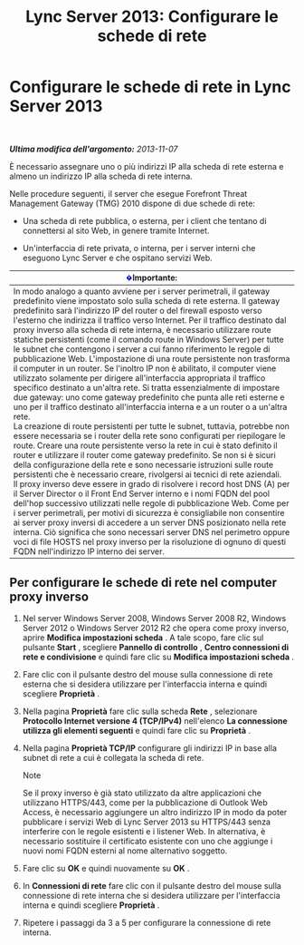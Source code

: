 ﻿---
title: 'Lync Server 2013: Configurare le schede di rete'
TOCTitle: Configurare le schede di rete
ms:assetid: 6519ed80-020f-47a3-851c-03dea5eac5d9
ms:mtpsurl: https://technet.microsoft.com/it-it/library/Gg429707(v=OCS.15)
ms:contentKeyID: 49300793
ms.date: 08/24/2015
mtps_version: v=OCS.15
ms.translationtype: HT
---

# Configurare le schede di rete in Lync Server 2013

 

_**Ultima modifica dell'argomento:** 2013-11-07_

È necessario assegnare uno o più indirizzi IP alla scheda di rete esterna e almeno un indirizzo IP alla scheda di rete interna.

Nelle procedure seguenti, il server che esegue Forefront Threat Management Gateway (TMG) 2010 dispone di due schede di rete:

  - Una scheda di rete pubblica, o esterna, per i client che tentano di connettersi al sito Web, in genere tramite Internet.

  - Un'interfaccia di rete privata, o interna, per i server interni che eseguono Lync Server e che ospitano servizi Web.

<table>
<thead>
<tr class="header">
<th><img src="images/Gg412908.important(OCS.15).gif" title="important" alt="important" />Importante:</th>
</tr>
</thead>
<tbody>
<tr class="odd">
<td>In modo analogo a quanto avviene per i server perimetrali, il gateway predefinito viene impostato solo sulla scheda di rete esterna. Il gateway predefinito sarà l'indirizzo IP del router o del firewall esposto verso l'esterno che indirizza il traffico verso Internet. Per il traffico destinato dal proxy inverso alla scheda di rete interna, è necessario utilizzare route statiche persistenti (come il comando route in Windows Server) per tutte le subnet che contengono i server a cui fanno riferimento le regole di pubblicazione Web. L'impostazione di una route persistente non trasforma il computer in un router. Se l'inoltro IP non è abilitato, il computer viene utilizzato solamente per dirigere all'interfaccia appropriata il traffico specifico destinato a un'altra rete. Si tratta essenzialmente di impostare due gateway: uno come gateway predefinito che punta alle reti esterne e uno per il traffico destinato all'interfaccia interna e a un router o a un'altra rete.<br />
La creazione di route persistenti per tutte le subnet, tuttavia, potrebbe non essere necessaria se i router della rete sono configurati per riepilogare le route. Creare una route persistente verso la rete in cui è stato definito il router e utilizzare il router come gateway predefinito. Se non si è sicuri della configurazione della rete e sono necessarie istruzioni sulle route persistenti che è necessario creare, rivolgersi ai tecnici di rete aziendali.<br />
Il proxy inverso deve essere in grado di risolvere i record host DNS (A) per il Server Director o il Front End Server interno e i nomi FQDN del pool dell'hop successivo utilizzati nelle regole di pubblicazione Web. Come per i server perimetrali, per motivi di sicurezza è consigliabile non consentire ai server proxy inversi di accedere a un server DNS posizionato nella rete interna. Ciò significa che sono necessari server DNS nel perimetro oppure voci di file HOSTS nel proxy inverso per la risoluzione di ognuno di questi FQDN nell'indirizzo IP interno dei server.</td>
</tr>
</tbody>
</table>


## Per configurare le schede di rete nel computer proxy inverso

1.  Nel server Windows Server 2008, Windows Server 2008 R2, Windows Server 2012 o Windows Server 2012 R2 che opera come proxy inverso, aprire **Modifica impostazioni scheda** . A tale scopo, fare clic sul pulsante **Start** , scegliere **Pannello di controllo** , **Centro connessioni di rete e condivisione** e quindi fare clic su **Modifica impostazioni scheda** .

2.  Fare clic con il pulsante destro del mouse sulla connessione di rete esterna che si desidera utilizzare per l'interfaccia interna e quindi scegliere **Proprietà** .

3.  Nella pagina **Proprietà** fare clic sulla scheda **Rete** , selezionare **Protocollo Internet versione 4 (TCP/IPv4)** nell'elenco **La connessione utilizza gli elementi seguenti** e quindi fare clic su **Proprietà** .

4.  Nella pagina **Proprietà TCP/IP** configurare gli indirizzi IP in base alla subnet di rete a cui è collegata la scheda di rete.
    

    > [!NOTE]
    > Se il proxy inverso è già stato utilizzato da altre applicazioni che utilizzano HTTPS/443, come per la pubblicazione di Outlook Web Access, è necessario aggiungere un altro indirizzo IP in modo da poter pubblicare i servizi Web di Lync Server 2013 su HTTPS/443 senza interferire con le regole esistenti e i listener Web. In alternativa, è necessario sostituire il certificato esistente con uno che aggiunge i nuovi nomi FQDN esterni al nome alternativo soggetto.



5.  Fare clic su **OK** e quindi nuovamente su **OK** .

6.  In **Connessioni di rete** fare clic con il pulsante destro del mouse sulla connessione di rete interna che si desidera utilizzare per l'interfaccia interna e quindi scegliere **Proprietà** .

7.  Ripetere i passaggi da 3 a 5 per configurare la connessione di rete interna.

